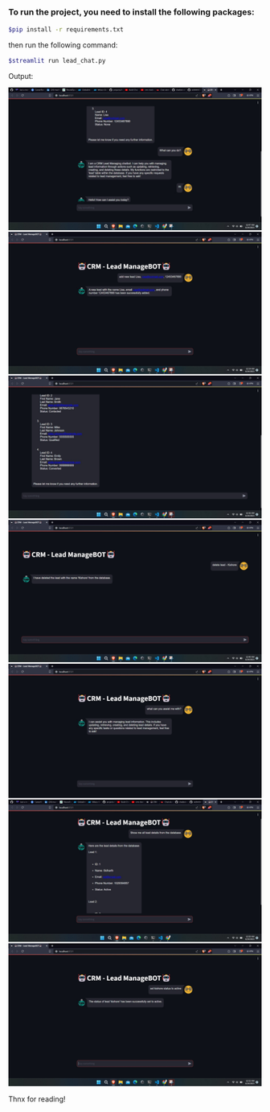 ### To run the project, you need to install the following packages:
```bash
$pip install -r requirements.txt
```
then run the following command:
```bash
$streamlit run lead_chat.py
```

Output:

![Chatbot_flow](output\chatbot_flow.jpeg)
![Adding New Lead](output\add.jpeg)
![Result](output\addresult.jpeg)
![Deleting Lead](output\delete.jpeg)
![Intro](output\hi.jpeg)
![Retrieve Lead Details](output\show_db.jpeg)
![Updating Lead Details](output\update.jpeg)

Thnx for reading!
